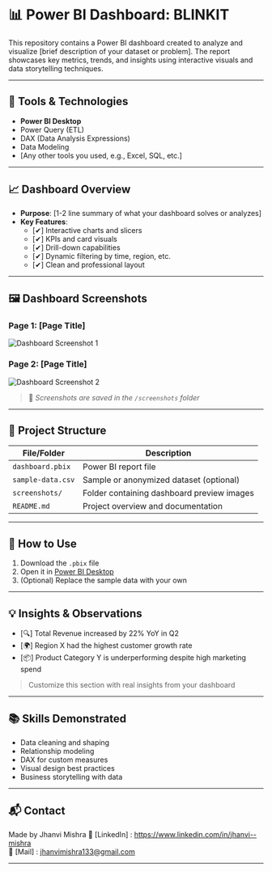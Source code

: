 # 📊 Power BI Dashboard: BLINKIT

This repository contains a Power BI dashboard created to analyze and visualize [brief description of your dataset or problem]. The report showcases key metrics, trends, and insights using interactive visuals and data storytelling techniques.

---

## 🧰 Tools & Technologies

- **Power BI Desktop**
- Power Query (ETL)
- DAX (Data Analysis Expressions)
- Data Modeling
- [Any other tools you used, e.g., Excel, SQL, etc.]

---

## 📈 Dashboard Overview

- **Purpose**: [1-2 line summary of what your dashboard solves or analyzes]
- **Key Features**:
  - [✔] Interactive charts and slicers
  - [✔] KPIs and card visuals
  - [✔] Drill-down capabilities
  - [✔] Dynamic filtering by time, region, etc.
  - [✔] Clean and professional layout

---

## 🖼️ Dashboard Screenshots

### Page 1: [Page Title]
![Dashboard Screenshot 1](screenshots/dashboard-1.png)

### Page 2: [Page Title]
![Dashboard Screenshot 2](screenshots/dashboard-2.png)

> 📌 *Screenshots are saved in the `/screenshots` folder*

---

## 📁 Project Structure

| File/Folder | Description |
|-------------|-------------|
| `dashboard.pbix` | Power BI report file |
| `sample-data.csv` | Sample or anonymized dataset (optional) |
| `screenshots/` | Folder containing dashboard preview images |
| `README.md` | Project overview and documentation |

---

## 🚀 How to Use

1. Download the `.pbix` file
2. Open it in [Power BI Desktop](https://powerbi.microsoft.com/desktop/)
3. (Optional) Replace the sample data with your own

---

## 💡 Insights & Observations

- [🔍] Total Revenue increased by 22% YoY in Q2
- [🌍] Region X had the highest customer growth rate
- [📦] Product Category Y is underperforming despite high marketing spend

> Customize this section with real insights from your dashboard

---

## 📚 Skills Demonstrated

- Data cleaning and shaping
- Relationship modeling
- DAX for custom measures
- Visual design best practices
- Business storytelling with data

---

## 📬 Contact

Made by Jhanvi Mishra 
🔗 [LinkedIn] : https://www.linkedin.com/in/jhanvi--mishra  
📧 [Mail] : jhanvimishra133@gmail.com  

---
